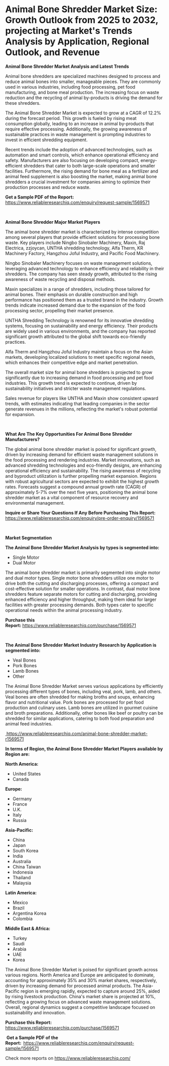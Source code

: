 <p><h1>Animal Bone Shredder Market Size: Growth Outlook from 2025 to 2032, projecting at Market's Trends Analysis by Application, Regional Outlook, and Revenue</h1></p><p><strong>Animal Bone Shredder Market Analysis and Latest Trends</strong></p>
<p><p>Animal bone shredders are specialized machines designed to process and reduce animal bones into smaller, manageable pieces. They are commonly used in various industries, including food processing, pet food manufacturing, and bone meal production. The increasing focus on waste reduction and the recycling of animal by-products is driving the demand for these shredders.</p><p>The Animal Bone Shredder Market is expected to grow at a CAGR of 12.2% during the forecast period. This growth is fueled by rising meat consumption globally, leading to an increase in animal by-products that require effective processing. Additionally, the growing awareness of sustainable practices in waste management is prompting industries to invest in efficient shredding equipment.</p><p>Recent trends include the adoption of advanced technologies, such as automation and smart controls, which enhance operational efficiency and safety. Manufacturers are also focusing on developing compact, energy-efficient shredders that cater to both large-scale operations and smaller facilities. Furthermore, the rising demand for bone meal as a fertilizer and animal feed supplement is also boosting the market, making animal bone shredders a crucial investment for companies aiming to optimize their production processes and reduce waste.</p></p>
<p><strong>Get a Sample PDF of the Report:&nbsp;</strong> <a href="https://www.reliableresearchiq.com/enquiry/request-sample/1569571?utm_campaign=3080&utm_medium=2&utm_source=Github&utm_content=ia&utm_term=25032025&utm_id=animal-bone-shredder">https://www.reliableresearchiq.com/enquiry/request-sample/1569571</a></p>
<p>&nbsp;</p>
<p><strong>Animal Bone Shredder Major Market Players</strong></p>
<p><p>The animal bone shredder market is characterized by intense competition among several players that provide efficient solutions for processing bone waste. Key players include Ningbo Sinobaler Machinery, Maxin, Raj Electrica, zzjoycan, UNTHA shredding technology, Alfa Therm, KR Machinery Factory, Hangzhou Joful Industry, and Pacific Food Machinery.</p><p>Ningbo Sinobaler Machinery focuses on waste management solutions, leveraging advanced technology to enhance efficiency and reliability in their shredders. The company has seen steady growth, attributed to the rising awareness of waste recycling and disposal methods. </p><p>Maxin specializes in a range of shredders, including those tailored for animal bones. Their emphasis on durable construction and high performance has positioned them as a trusted brand in the industry. Growth trends indicate increased demand due to the expansion of the food processing sector, propelling their market presence.</p><p>UNTHA Shredding Technology is renowned for its innovative shredding systems, focusing on sustainability and energy efficiency. Their products are widely used in various environments, and the company has reported significant growth attributed to the global shift towards eco-friendly practices.</p><p>Alfa Therm and Hangzhou Joful Industry maintain a focus on the Asian markets, developing localized solutions to meet specific regional needs, which enhances their competitive edge and market penetration.</p><p>The overall market size for animal bone shredders is projected to grow significantly due to increasing demand in food processing and pet food industries. This growth trend is expected to continue, driven by sustainability initiatives and stricter waste management regulations.</p><p>Sales revenue for players like UNTHA and Maxin show consistent upward trends, with estimates indicating that leading companies in the sector generate revenues in the millions, reflecting the market's robust potential for expansion.</p></p>
<p>&nbsp;</p>
<p><strong>What Are The Key Opportunities For Animal Bone Shredder Manufacturers?</strong></p>
<p><p>The global animal bone shredder market is poised for significant growth, driven by increasing demand for efficient waste management solutions in the food processing and rendering industries. Market innovations, such as advanced shredding technologies and eco-friendly designs, are enhancing operational efficiency and sustainability. The rising awareness of recycling and byproduct utilization is further propelling market expansion. Regions with robust agricultural sectors are expected to exhibit the highest growth rates. Forecasts suggest a compound annual growth rate (CAGR) of approximately 5-7% over the next five years, positioning the animal bone shredder market as a vital component of resource recovery and environmental management.</p></p>
<p><strong>Inquire or Share Your Questions If Any Before Purchasing This Report:</strong> <a href="https://www.reliableresearchiq.com/enquiry/pre-order-enquiry/1569571?utm_campaign=3080&utm_medium=2&utm_source=Github&utm_content=ia&utm_term=25032025&utm_id=animal-bone-shredder">https://www.reliableresearchiq.com/enquiry/pre-order-enquiry/1569571</a></p>
<p>&nbsp;</p>
<p><strong>Market Segmentation</strong></p>
<p><strong>The Animal Bone Shredder Market Analysis by types is segmented into:</strong></p>
<p><ul><li>Single Motor</li><li>Dual Motor</li></ul></p>
<p><p>The animal bone shredder market is primarily segmented into single motor and dual motor types. Single motor bone shredders utilize one motor to drive both the cutting and discharging processes, offering a compact and cost-effective solution for smaller operations. In contrast, dual motor bone shredders feature separate motors for cutting and discharging, providing enhanced efficiency and higher throughput, making them ideal for larger facilities with greater processing demands. Both types cater to specific operational needs within the animal processing industry.</p></p>
<p><strong>Purchase this Report:&nbsp;</strong><a href="https://www.reliableresearchiq.com/purchase/1569571?utm_campaign=3080&utm_medium=2&utm_source=Github&utm_content=ia&utm_term=25032025&utm_id=animal-bone-shredder">https://www.reliableresearchiq.com/purchase/1569571</a></p>
<p>&nbsp;</p>
<p><strong>The Animal Bone Shredder Market Industry Research by Application is segmented into:</strong></p>
<p><ul><li>Veal Bones</li><li>Pork Bones</li><li>Lamb Bones</li><li>Other</li></ul></p>
<p><p>The Animal Bone Shredder Market serves various applications by efficiently processing different types of bones, including veal, pork, lamb, and others. Veal bones are often shredded for making broths and soups, enhancing flavor and nutritional value. Pork bones are processed for pet food production and culinary uses. Lamb bones are utilized in gourmet cuisine and broth preparations. Additionally, other bones like beef or poultry can be shredded for similar applications, catering to both food preparation and animal feed industries.</p></p>
<p><a href="https://www.reliableresearchiq.com/animal-bone-shredder-market-r1569571?utm_campaign=3080&utm_medium=2&utm_source=Github&utm_content=ia&utm_term=25032025&utm_id=animal-bone-shredder">&nbsp;https://www.reliableresearchiq.com/animal-bone-shredder-market-r1569571</a></p>
<p><strong>In terms of Region, the Animal Bone Shredder Market Players available by Region are:</strong></p>
<p>
    <p> <strong> North America: </strong>
        <ul>
            <li>United States</li>
            <li>Canada</li>
        </ul>
        </p> 
    <p> <strong> Europe: </strong>
        <ul>
            <li>Germany</li>
            <li>France</li>
            <li>U.K.</li>
            <li>Italy</li>
            <li>Russia</li>
        </ul>
        </p> 
    <p> <strong> Asia-Pacific: </strong>
        <ul>
            <li>China</li>
            <li>Japan</li>
            <li>South Korea</li>
            <li>India</li>
            <li>Australia</li>
            <li>China Taiwan</li>
            <li>Indonesia</li>
            <li>Thailand</li>
            <li>Malaysia</li>
        </ul>
        </p> 
    <p> <strong> Latin America: </strong>
        <ul>
            <li>Mexico</li>
            <li>Brazil</li>
            <li>Argentina Korea</li>
            <li>Colombia</li>
        </ul>
        </p> 
    <p> <strong> Middle East & Africa: </strong>
        <ul>
            <li>Turkey</li>
            <li>Saudi</li>
            <li>Arabia</li>
            <li>UAE</li>
            <li>Korea</li>
        </ul>
    </p>
    </p>
<p><p>The Animal Bone Shredder Market is poised for significant growth across various regions. North America and Europe are anticipated to dominate, accounting for approximately 35% and 30% market shares, respectively, driven by increasing demand for processed animal products. The Asia-Pacific region is emerging rapidly, expected to capture around 25%, aided by rising livestock production. China's market share is projected at 10%, reflecting a growing focus on advanced waste management solutions. Overall, regional dynamics suggest a competitive landscape focused on sustainability and innovation.</p></p>
<p><strong>Purchase this Report: </strong><a href="https://www.reliableresearchiq.com/purchase/1569571?utm_campaign=3080&utm_medium=2&utm_source=Github&utm_content=ia&utm_term=25032025&utm_id=animal-bone-shredder">https://www.reliableresearchiq.com/purchase/1569571</a></p>
<p>&nbsp;<strong>Get a Sample PDF of the Report:&nbsp;&nbsp;</strong><a href="https://www.reliableresearchiq.com/enquiry/request-sample/1569571?utm_campaign=3080&utm_medium=2&utm_source=Github&utm_content=ia&utm_term=25032025&utm_id=animal-bone-shredder">https://www.reliableresearchiq.com/enquiry/request-sample/1569571</a></p>
<p><strong></strong></p>
<p>Check more reports on <a href="https://www.reliableresearchiq.com/?utm_campaign=3080&utm_medium=2&utm_source=Github&utm_content=ia&utm_term=25032025&utm_id=animal-bone-shredder">https://www.reliableresearchiq.com/</a></p>